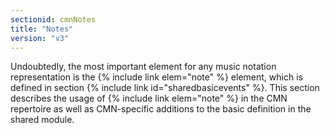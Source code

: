 ```yaml
---
sectionid: cmnNotes
title: "Notes"
version: "v3"
---
```


Undoubtedly, the most important element for any music notation representation is the
{% include link elem="note" %} element, which is defined in section {% include link id="sharedbasicevents" %}. This section describes the usage of {% include link elem="note" %} in the CMN repertoire as well as CMN-specific additions to the basic
definition in the shared module.

